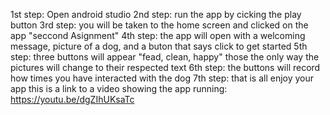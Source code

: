 1st step: Open android studio
2nd step: run the app by cicking the play button
3rd step: you will be taken to the home screen and clicked on the app "seccond Asignment"
4th step: the app will open with a welcoming message, picture of a dog, and a buton that says click to get started
5th step: three buttons will appear "fead, clean, happy" those the only way the pictures will change to their respected text
6th step: the buttons will record how times you have interacted with the dog
7th step: that is all enjoy your app
this is a link to a video showing the app running: https://youtu.be/dgZIhUKsaTc 
